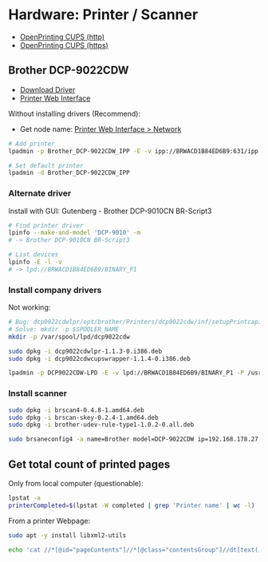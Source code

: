 # Hardware: Printer / Scanner

* [OpenPrinting CUPS (http)](http://localhost:631)
* [OpenPrinting CUPS (https)](https://localhost:631)

## Brother DCP-9022CDW

* [Download Driver](https://www.brother.de/support/dcp-9022cdw/downloads)
* [Printer Web Interface](http://192.168.178.27/)

Without installing drivers (Recommend):

* Get node name: [Printer Web Interface > Network](http://192.168.178.27/net/net/net.html)

```bash
# Add printer
lpadmin -p Brother_DCP-9022CDW_IPP -E -v ipp://BRWACD1B84ED6B9:631/ipp -m everywhere

# Set default printer
lpadmin -d Brother_DCP-9022CDW_IPP
```

### Alternate driver

Install with GUI: Gutenberg - Brother DCP-9010CN BR-Script3

```bash
# Find printer driver
lpinfo --make-and-model 'DCP-9010' -m
# -> Brother DCP-9010CN BR-Script3

# List devices
lpinfo -E -l -v
# -> lpd://BRWACD1B84ED6B9/BINARY_P1
```

### Install company drivers

Not working:

```bash
# Bug: dcp9022cdwlpr/opt/brother/Printers/dcp9022cdw/inf/setupPrintcapij:35
# Solve: mkdir -p $SPOOLER_NAME
mkdir -p /var/spool/lpd/dcp9022cdw

sudo dpkg -i dcp9022cdwlpr-1.1.3-0.i386.deb
sudo dpkg -i dcp9022cdwcupswrapper-1.1.4-0.i386.deb

lpadmin -p DCP9022CDW-LPD -E -v lpd://BRWACD1B84ED6B9/BINARY_P1 -P /usr/share/cups/model/Brother/brother_dcp9022cdw_printer_en.ppd
```

### Install scanner

```bash
sudo dpkg -i brscan4-0.4.8-1.amd64.deb
sudo dpkg -i brscan-skey-0.2.4-1.amd64.deb
sudo dpkg -i brother-udev-rule-type1-1.0.2-0.all.deb

sudo brsaneconfig4 -a name=Brother model=DCP-9022CDW ip=192.168.178.27
```

## Get total count of printed pages

Only from local computer (questionable):

```bash
lpstat -a
printerCompleted=$(lpstat -W completed | grep 'Printer name' | wc -l)
```

From a printer Webpage:

```bash
sudo apt -y install libxml2-utils

echo 'cat //*[@id="pageContents"]//*[@class="contentsGroup"]//dt[text()="Page Counter"]/following-sibling::dd[1]/text()' | xmllint --html --shell <(curl -fsSL 'http://192.168.178.21/general/information.html?kind=item') | sed '/^\/ >/d' | sed 's/<[^>]*.//g'
```
